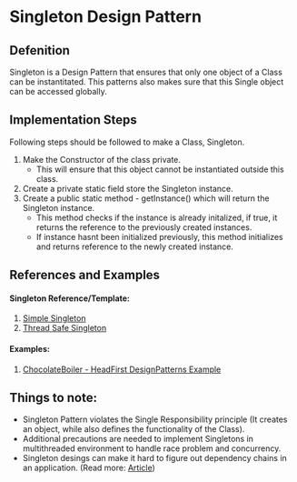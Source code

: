 # Singleton Design Pattern

## Defenition

Singleton is a Design Pattern that ensures that only one object of a Class can be instantitated. This patterns also makes sure that this Single object can be accessed globally.

## Implementation Steps

Following steps should be followed to make a Class, Singleton.

1. Make the Constructor of the class private.
    - This will ensure that this object cannot be instantiated outside this class.
2. Create a private static field store the Singleton instance.
3. Create a public static method - getInstance() which will return the Singleton instance.
    - This method checks if the instance is already initalized, if true, it returns the reference to the previously created instances.
    - If instance hasnt been initialized previously, this method initializes and returns reference to the newly created instance. 

## References and Examples

#### Singleton Reference/Template:

1. [Simple Singleton](./SingletonTemplate)
2. [Thread Safe Singleton](./SingletonTemplate)

#### Examples:

1. [ChocolateBoiler - HeadFirst DesignPatterns Example](./ChocolateBoiler)


## Things to note:
- Singleton Pattern violates the Single Responsibility principle (It creates an object, while also defines the functionality of the Class).
- Additional precautions are needed to implement Singletons in multithreaded environment to handle race problem and concurrency.
- Singleton desings can make it hard to figure out dependency chains in an application. (Read more: [Article](https://testing.googleblog.com/2008/08/by-miko-hevery-so-you-join-new-project.html))
